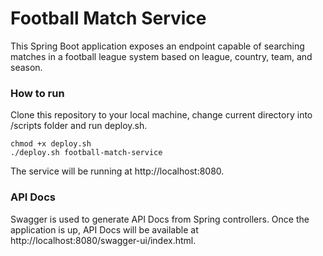 # Football Match Service

This Spring Boot application exposes an endpoint capable of searching matches in a football league system based on league, country, team, and season.

### How to run

Clone this repository to your local machine, change current directory into /scripts folder and run deploy.sh.

```
chmod +x deploy.sh
./deploy.sh football-match-service
```

The service will be running at http://localhost:8080.

### API Docs

Swagger is used to generate API Docs from Spring controllers. Once the application is up, API Docs will be available at http://localhost:8080/swagger-ui/index.html.
